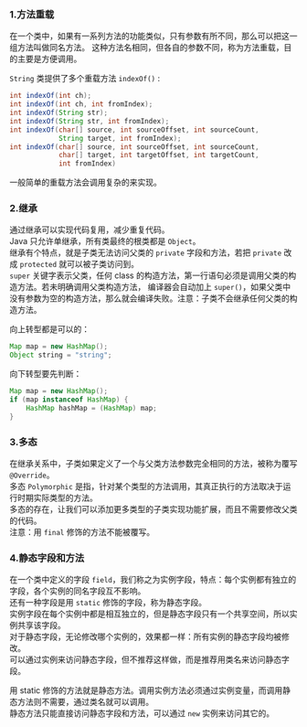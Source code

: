 ### 1.方法重载
在一个类中，如果有一系列方法的功能类似，只有参数有所不同，那么可以把这一组方法叫做同名方法。
这种方法名相同，但各自的参数不同，称为方法重载，目的主要是方便调用。

`String` 类提供了多个重载方法 `indexOf()` :
```java
int indexOf(int ch);
int indexOf(int ch, int fromIndex);
int indexOf(String str);
int indexOf(String str, int fromIndex);
int indexOf(char[] source, int sourceOffset, int sourceCount,
            String target, int fromIndex);
int indexOf(char[] source, int sourceOffset, int sourceCount,
            char[] target, int targetOffset, int targetCount,
            int fromIndex)
```
一般简单的重载方法会调用复杂的来实现。

### 2.继承
通过继承可以实现代码复用，减少重复代码。  
Java 只允许单继承，所有类最终的根类都是 `Object`。  
继承有个特点，就是子类无法访问父类的 `private` 字段和方法，若把 `private` 改成 `protected` 就可以被子类访问到。  
`super` 关键字表示父类，任何 class 的构造方法，第一行语句必须是调用父类的构造方法。若未明确调用父类构造方法，
编译器会自动加上 `super()`，如果父类中没有参数为空的构造方法，那么就会编译失败。注意：子类不会继承任何父类的构造方法。

向上转型都是可以的：
```java
Map map = new HashMap();
Object string = "string";
```

向下转型要先判断：
```java
Map map = new HashMap();
if (map instanceof HashMap) {
    HashMap hashMap = (HashMap) map;
}
```

### 3.多态
在继承关系中，子类如果定义了一个与父类方法参数完全相同的方法，被称为覆写 `@Override`。  
多态 `Polymorphic` 是指，针对某个类型的方法调用，其真正执行的方法取决于运行时期实际类型的方法。  
多态的存在，让我们可以添加更多类型的子类实现功能扩展，而且不需要修改父类的代码。  
注意：用 `final` 修饰的方法不能被覆写。

### 4.静态字段和方法
在一个类中定义的字段 `field`，我们称之为实例字段，特点：每个实例都有独立的字段，各个实例的同名字段互不影响。  
还有一种字段是用 `static` 修饰的字段，称为静态字段。  
实例字段在每个实例中都是相互独立的，但是静态字段只有一个共享空间，所以实例共享该字段。  
对于静态字段，无论修改哪个实例的，效果都一样：所有实例的静态字段均被修改。  
可以通过实例来访问静态字段，但不推荐这样做，而是推荐用类名来访问静态字段。

用 static 修饰的方法就是静态方法。调用实例方法必须通过实例变量，而调用静态方法则不需要，通过类名就可以调用。  
静态方法只能直接访问静态字段和方法，可以通过 `new` 实例来访问其它的。

